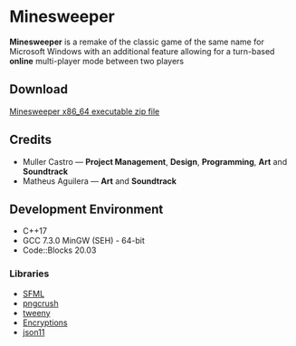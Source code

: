 # Minesweeper
**Minesweeper** is a remake of the classic game of the same name for Microsoft Windows with an additional feature allowing for a turn-based **online** multi-player mode between two players

## Download
[Minesweeper x86_64 executable zip file](https://github.com/Muller-Castro/Minesweeper/releases)

## Credits
- Muller Castro — **Project Management**, **Design**, **Programming**, **Art** and **Soundtrack**
- Matheus Aguilera — **Art** and **Soundtrack**

## Development Environment
- C++17
- GCC 7.3.0 MinGW (SEH) - 64-bit
- Code::Blocks 20.03

### Libraries
- [SFML](https://www.sfml-dev.org/index.php)
- [pngcrush](https://pmt.sourceforge.io/pngcrush)
- [tweeny](https://github.com/mobius3/tweeny)
- [Encryptions](https://github.com/calccrypto/Encryptions)
- [json11](https://github.com/dropbox/json11)
